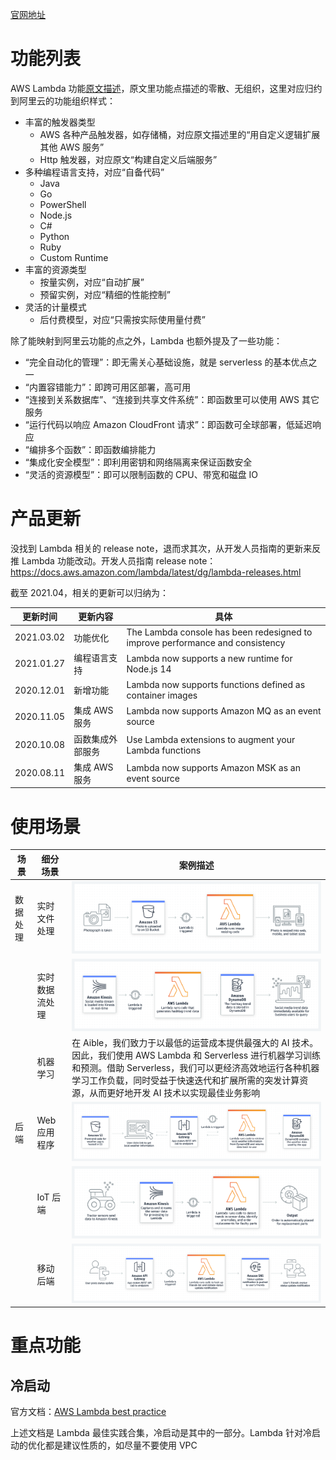 [官网地址](https://aws.amazon.com/lambda)

# 功能列表

AWS Lambda 功能[原文描述](https://aws.amazon.com/cn/lambda/features/)，原文里功能点描述的零散、无组织，这里对应归约到阿里云的功能组织样式：

* 丰富的触发器类型
	* AWS 各种产品触发器，如存储桶，对应原文描述里的“用自定义逻辑扩展其他 AWS 服务”
	* Http 触发器，对应原文“构建自定义后端服务”
* 多种编程语言支持，对应“自备代码”
	* Java
	* Go
	* PowerShell
	* Node.js
	* C#
	* Python
	* Ruby
	* Custom Runtime
* 丰富的资源类型
	* 按量实例，对应“自动扩展”
	* 预留实例，对应“精细的性能控制”
* 灵活的计量模式
	* 后付费模型，对应“只需按实际使用量付费”

除了能映射到阿里云功能的点之外，Lambda 也额外提及了一些功能：

* “完全自动化的管理”：即无需关心基础设施，就是 serverless 的基本优点之一
* “内置容错能力”：即跨可用区部署，高可用
* “连接到关系数据库”、“连接到共享文件系统”：即函数里可以使用 AWS 其它服务
* “运行代码以响应 Amazon CloudFront 请求”：即函数可全球部署，低延迟响应
* “编排多个函数”：即函数编排能力
* “集成化安全模型”：即利用密钥和网络隔离来保证函数安全
* “灵活的资源模型”：即可以限制函数的 CPU、带宽和磁盘 IO

# 产品更新

没找到 Lambda 相关的 release note，退而求其次，从开发人员指南的更新来反推 Lambda 功能改动。开发人员指南 release note：https://docs.aws.amazon.com/lambda/latest/dg/lambda-releases.html

截至 2021.04，相关的更新可以归纳为：

| 更新时间 | 更新内容 | 具体 |
|---------|--------|-----|
| 2021.03.02 | 功能优化 | The Lambda console has been redesigned to improve performance and consistency |
| 2021.01.27 | 编程语言支持 | Lambda now supports a new runtime for Node.js 14 |
| 2020.12.01 | 新增功能 | Lambda now supports functions defined as container images |
| 2020.11.05 | 集成 AWS 服务 | Lambda now supports Amazon MQ as an event source |
| 2020.10.08 | 函数集成外部服务 | Use Lambda extensions to augment your Lambda functions |
| 2020.08.11 | 集成 AWS 服务 | Lambda now supports Amazon MSK as an event source |

# 使用场景

| 场景 | 细分场景 | 案例描述 |
|-----|---------|--------|
| 数据处理 | 实时文件处理 | ![user-case1](./user-case1.png) |
| | 实时数据流处理 | ![user-case2](./user-case2.png) |
| | 机器学习 | 在 Aible，我们致力于以最低的运营成本提供最强大的 AI 技术。因此，我们使用 AWS Lambda 和 Serverless 进行机器学习训练和预测。借助 Serverless，我们可以更经济高效地运行各种机器学习工作负载，同时受益于快速迭代和扩展所需的突发计算资源，从而更好地开发 AI 技术以实现最佳业务影响 |
| 后端 | Web 应用程序 | ![user-case4](./user-case4.png) |
| | IoT 后端 | ![user-case5](./user-case5.png) |
| | 移动后端 | ![user-case6](./user-case6.png) |

# 重点功能

## 冷启动

官方文档：[AWS Lambda best practice](https://d1.awsstatic.com/whitepapers/serverless-architectures-with-aws-lambda.pdf)

上述文档是 Lambda 最佳实践合集，冷启动是其中的一部分。Lambda 针对冷启动的优化都是建议性质的，如尽量不要使用 VPC